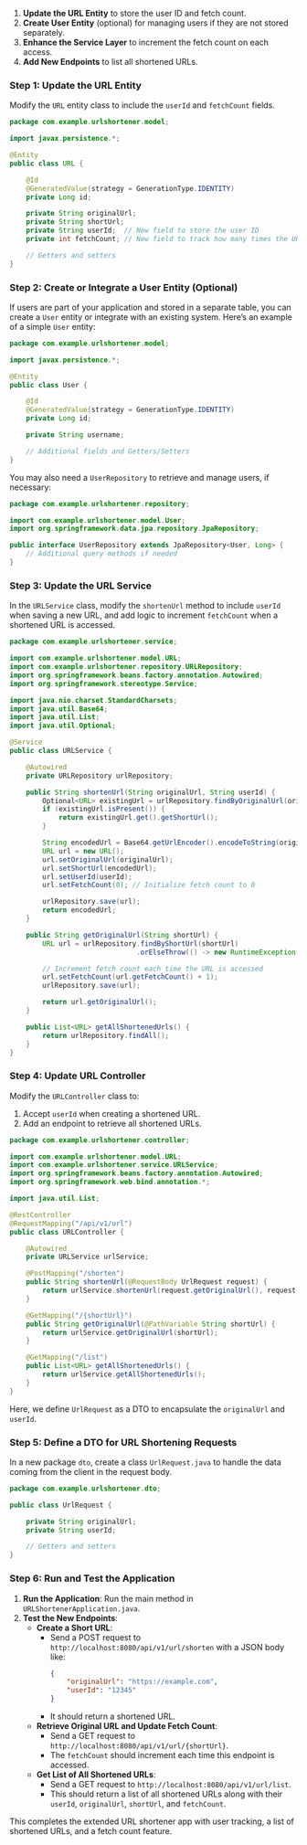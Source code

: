 

1. **Update the URL Entity** to store the user ID and fetch count.
2. **Create User Entity** (optional) for managing users if they are not stored separately.
3. **Enhance the Service Layer** to increment the fetch count on each access.
4. **Add New Endpoints** to list all shortened URLs.

### Step 1: Update the URL Entity

Modify the `URL` entity class to include the `userId` and `fetchCount` fields.

```java
package com.example.urlshortener.model;

import javax.persistence.*;

@Entity
public class URL {

    @Id
    @GeneratedValue(strategy = GenerationType.IDENTITY)
    private Long id;

    private String originalUrl;
    private String shortUrl;
    private String userId;  // New field to store the user ID
    private int fetchCount; // New field to track how many times the URL was accessed

    // Getters and setters
}
```

### Step 2: Create or Integrate a User Entity (Optional)

If users are part of your application and stored in a separate table, you can create a `User` entity or integrate with an existing system. Here’s an example of a simple `User` entity:

```java
package com.example.urlshortener.model;

import javax.persistence.*;

@Entity
public class User {

    @Id
    @GeneratedValue(strategy = GenerationType.IDENTITY)
    private Long id;

    private String username;

    // Additional fields and Getters/Setters
}
```

You may also need a `UserRepository` to retrieve and manage users, if necessary:

```java
package com.example.urlshortener.repository;

import com.example.urlshortener.model.User;
import org.springframework.data.jpa.repository.JpaRepository;

public interface UserRepository extends JpaRepository<User, Long> {
    // Additional query methods if needed
}
```

### Step 3: Update the URL Service

In the `URLService` class, modify the `shortenUrl` method to include `userId` when saving a new URL, and add logic to increment `fetchCount` when a shortened URL is accessed.

```java
package com.example.urlshortener.service;

import com.example.urlshortener.model.URL;
import com.example.urlshortener.repository.URLRepository;
import org.springframework.beans.factory.annotation.Autowired;
import org.springframework.stereotype.Service;

import java.nio.charset.StandardCharsets;
import java.util.Base64;
import java.util.List;
import java.util.Optional;

@Service
public class URLService {

    @Autowired
    private URLRepository urlRepository;

    public String shortenUrl(String originalUrl, String userId) {
        Optional<URL> existingUrl = urlRepository.findByOriginalUrl(originalUrl);
        if (existingUrl.isPresent()) {
            return existingUrl.get().getShortUrl();
        }

        String encodedUrl = Base64.getUrlEncoder().encodeToString(originalUrl.getBytes(StandardCharsets.UTF_8)).substring(0, 8);
        URL url = new URL();
        url.setOriginalUrl(originalUrl);
        url.setShortUrl(encodedUrl);
        url.setUserId(userId);
        url.setFetchCount(0); // Initialize fetch count to 0

        urlRepository.save(url);
        return encodedUrl;
    }

    public String getOriginalUrl(String shortUrl) {
        URL url = urlRepository.findByShortUrl(shortUrl)
                               .orElseThrow(() -> new RuntimeException("URL not found"));

        // Increment fetch count each time the URL is accessed
        url.setFetchCount(url.getFetchCount() + 1);
        urlRepository.save(url);

        return url.getOriginalUrl();
    }

    public List<URL> getAllShortenedUrls() {
        return urlRepository.findAll();
    }
}
```

### Step 4: Update URL Controller

Modify the `URLController` class to:
1. Accept `userId` when creating a shortened URL.
2. Add an endpoint to retrieve all shortened URLs.

```java
package com.example.urlshortener.controller;

import com.example.urlshortener.model.URL;
import com.example.urlshortener.service.URLService;
import org.springframework.beans.factory.annotation.Autowired;
import org.springframework.web.bind.annotation.*;

import java.util.List;

@RestController
@RequestMapping("/api/v1/url")
public class URLController {

    @Autowired
    private URLService urlService;

    @PostMapping("/shorten")
    public String shortenUrl(@RequestBody UrlRequest request) {
        return urlService.shortenUrl(request.getOriginalUrl(), request.getUserId());
    }

    @GetMapping("/{shortUrl}")
    public String getOriginalUrl(@PathVariable String shortUrl) {
        return urlService.getOriginalUrl(shortUrl);
    }

    @GetMapping("/list")
    public List<URL> getAllShortenedUrls() {
        return urlService.getAllShortenedUrls();
    }
}
```

Here, we define `UrlRequest` as a DTO to encapsulate the `originalUrl` and `userId`.

### Step 5: Define a DTO for URL Shortening Requests

In a new package `dto`, create a class `UrlRequest.java` to handle the data coming from the client in the request body.

```java
package com.example.urlshortener.dto;

public class UrlRequest {

    private String originalUrl;
    private String userId;

    // Getters and setters
}
```

### Step 6: Run and Test the Application

1. **Run the Application**: Run the main method in `URLShortenerApplication.java`.
2. **Test the New Endpoints**:
   - **Create a Short URL**:
     - Send a POST request to `http://localhost:8080/api/v1/url/shorten` with a JSON body like:
       ```json
       {
           "originalUrl": "https://example.com",
           "userId": "12345"
       }
       ```
     - It should return a shortened URL.
   - **Retrieve Original URL and Update Fetch Count**:
     - Send a GET request to `http://localhost:8080/api/v1/url/{shortUrl}`.
     - The `fetchCount` should increment each time this endpoint is accessed.
   - **Get List of All Shortened URLs**:
     - Send a GET request to `http://localhost:8080/api/v1/url/list`.
     - This should return a list of all shortened URLs along with their `userId`, `originalUrl`, `shortUrl`, and `fetchCount`.

This completes the extended URL shortener app with user tracking, a list of shortened URLs, and a fetch count feature.